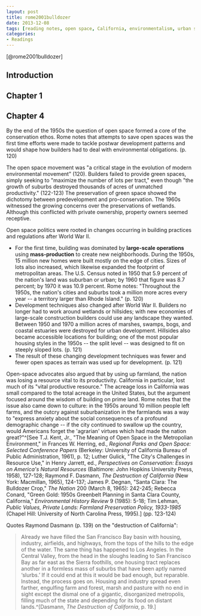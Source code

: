 ```yaml
---
layout: post
title: rome2001bulldozer
date: 2013-12-08
tags: [reading notes, open space, California, environmentalism, urban sprawl]
categories:
- Readings
---
```


[@rome2001bulldozer]

Introduction
------------



Chapter 1
---------



Chapter 4
---------

By the end of the 1950s the question of open space formed a core of the conservation ethos. Rome notes that attempts to save open spaces was the first time efforts were made to tackle postwar development patterns and would shape how builders had to deal with environmental obligations. (p. 120)

The open space movement was "a critical stage in the evolution of modern environmental movement" (120). Builders failed to provide green spaces, simply seeking to "maximize the number of lots per tract," even though "the growth of suburbs destroyed thousands of acres of unmatched productivity." (122-123) The preservation of green space showed the dichotomy between predevelopment and pro-conservation. The 1960s witnessed the growing concerns over the preservations of wetlands. Although this conflicted with private ownership, property owners seemed receptive.

Open space politics were rooted in changes occurring in building practices and regulations after World War II.

* For the first time, building was dominated by **large-scale operations** using **mass-production** to create new neighborhoods. During the 1950s, 15 million new homes were built mostly on the edge of cities. Sizes of lots also increased, which likewise expanded the footprint of metropolitan areas. The U.S. Census noted in 1950 that 5.9 percent of the nation's land was suburban or urban; by 1960 that figure was 8.7 percent; by 1970 it was 10.9 percent. Rome notes: "Throughout the 1950s, the nation's cities and suburbs took a million more acres every year -- a territory larger than Rhode Island." (p. 120)
* Development techniques also changed after World War II. Builders no longer had to work around wetlands or hillsides; with new economies of large-scale construction builders could use any landscape they wanted. Between 1950 and 1970 a million acres of marshes, swamps, bogs, and coastal estuaries were destroyed for urban development. Hillsides also became accessible locations for building; one of the most popular housing styles in the 1950s -- the split level -- was designed to fit on steeply sloped lots. (p. 121)
* The result of these changing development techniques was fewer and fewer open spaces as terrain was used up for development. (p. 121)

Open-space advocates also argued that by using up farmland, the nation was losing a resource vital to its productivity. California in particular, lost much of its "vital productive resource." The acreage loss in California was small compared to the total acreage in the United States, but the argument focused around the wisdom of building on prime land. Rome notes that the issue also came down to culture: in the 1950s around 10 million people left farms, and the outcry against suburbanization in the farmlands was a way to "express anxiety about the social consequences of a profound demographic change -- if the city continued to swallow up the country, would Americans forget the 'agrarian' virtues which had made the nation great?"^[See T.J. Kent, Jr., "The Meaning of Open Space in the Metropolian Environment," in Frances W. Herring, ed., *Regional Parks and Open Space: Selected Conference Papers* (Berkeley: University of California Bureau of Public Administration, 1961), p. 12; Luther Gulick, "The City's Challenges in Resource Use," in Henry Jarrett, ed., *Perspectives on Conservation: Essays on America's Natural Resources* (Baltimore: John Hopkins University Press, 1958), 127-128; Raymond F. Dasmann, *The Destruction of California* (New York: Macmillan, 1965), 124-137; James P. Degnan, "Santa Clara: The Bulldozer Crop," *The Nation* 200 (March 8, 1965): 242-245; Rebecca Conard, "Green Gold: 1950s Greenbelt Planning in Santa Clara County, California," *Environmental History Review* 9 (1985): 5-18; Tim Lehman, *Public Values, Private Lands: Farmland Preservation Policy, 1933-1985* (Chapel Hill: University of North Carolina Press, 1995).] (pp. 123-124)

Quotes Raymond Dasmann (p. 139) on the "destruction of California":

> Already we have filled the San Francisco Bay basin with housing, industry, airfields, and highways, from the tops of the hills to the edge of the water. The same thing has happened to Los Angeles. In the Central Valley, from the head in the sloughs leading to San Francisco Bay as far east as the Sierra foothills, one housing tract replaces another in a formless mass of suburbs that have been aptly named ‘slurbs.’ If it could end at this it would be bad enough, but reparable. Instead, the process goes on. Housing and industry spread even farther, engulfing farm and forest, marsh and pasture with no end in sight except the dismal one of a gigantic, disorganized metropolis, filling much of the state and depending for its food on distant lands.^[Dasmann, *The Destruction of California*, p. 19.]
